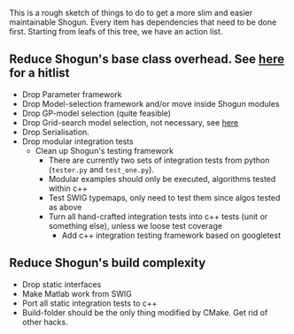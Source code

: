This is a rough sketch of things to do to get a more slim and easier maintainable Shogun. Every item has dependencies that need to be done first. Starting from leafs of this tree, we have an action list.

## Reduce Shogun's base class overhead. See [here](https://github.com/shogun-toolbox/shogun/issues/2593) for a hitlist
 * Drop Parameter framework
  * Drop Model-selection framework and/or move inside Shogun modules
   * Drop GP-model selection (quite feasible)
   * Drop Grid-search model selection, not necessary, see [here](https://github.com/shogun-toolbox/shogun/issues/1251)
  * Drop Serialisation.
   * Drop modular integration tests
     * Clean up Shogun's testing framework
        * There are currently two sets of integration tests from python (```tester.py``` and ```test_one.py```).
        * Modular examples should only be executed, algorithms tested within c++
        * Test SWIG typemaps, only need to test them since algos tested as above
        * Turn all hand-crafted integration tests into c++ tests (unit or something else), unless we loose test coverage
           * Add c++ integration testing framework based on googletest

## Reduce Shogun's build complexity
 * Drop static interfaces
  * Make Matlab work from SWIG
  * Port all static integration tests to c++
 * Build-folder should be the only thing modified by CMake. Get rid of other hacks.
    